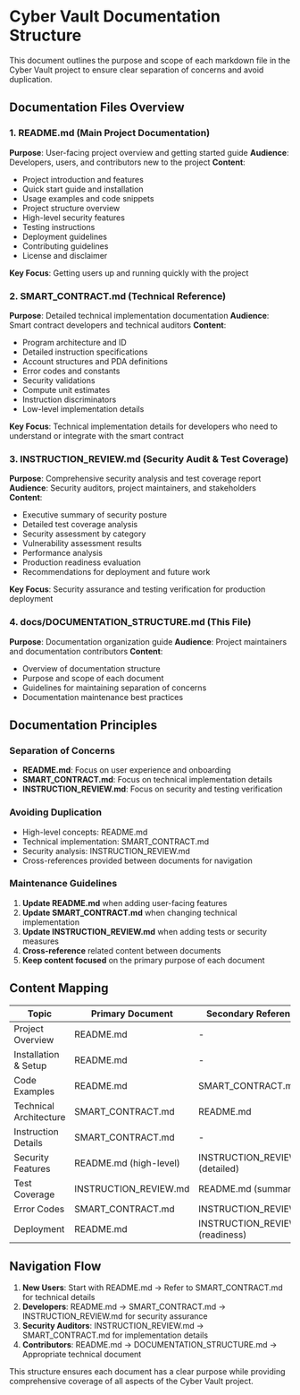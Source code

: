 # Cyber Vault Documentation Structure

This document outlines the purpose and scope of each markdown file in the Cyber Vault project to ensure clear separation of concerns and avoid duplication.

## Documentation Files Overview

### 1. README.md (Main Project Documentation)
**Purpose**: User-facing project overview and getting started guide
**Audience**: Developers, users, and contributors new to the project
**Content**:
- Project introduction and features
- Quick start guide and installation
- Usage examples and code snippets
- Project structure overview
- High-level security features
- Testing instructions
- Deployment guidelines
- Contributing guidelines
- License and disclaimer

**Key Focus**: Getting users up and running quickly with the project

### 2. SMART_CONTRACT.md (Technical Reference)
**Purpose**: Detailed technical implementation documentation
**Audience**: Smart contract developers and technical auditors
**Content**:
- Program architecture and ID
- Detailed instruction specifications
- Account structures and PDA definitions
- Error codes and constants
- Security validations
- Compute unit estimates
- Instruction discriminators
- Low-level implementation details

**Key Focus**: Technical implementation details for developers who need to understand or integrate with the smart contract

### 3. INSTRUCTION_REVIEW.md (Security Audit & Test Coverage)
**Purpose**: Comprehensive security analysis and test coverage report
**Audience**: Security auditors, project maintainers, and stakeholders
**Content**:
- Executive summary of security posture
- Detailed test coverage analysis
- Security assessment by category
- Vulnerability assessment results
- Performance analysis
- Production readiness evaluation
- Recommendations for deployment and future work

**Key Focus**: Security assurance and testing verification for production deployment

### 4. docs/DOCUMENTATION_STRUCTURE.md (This File)
**Purpose**: Documentation organization guide
**Audience**: Project maintainers and documentation contributors
**Content**:
- Overview of documentation structure
- Purpose and scope of each document
- Guidelines for maintaining separation of concerns
- Documentation maintenance best practices

## Documentation Principles

### Separation of Concerns
- **README.md**: Focus on user experience and onboarding
- **SMART_CONTRACT.md**: Focus on technical implementation details
- **INSTRUCTION_REVIEW.md**: Focus on security and testing verification

### Avoiding Duplication
- High-level concepts: README.md
- Technical implementation: SMART_CONTRACT.md
- Security analysis: INSTRUCTION_REVIEW.md
- Cross-references provided between documents for navigation

### Maintenance Guidelines
1. **Update README.md** when adding user-facing features
2. **Update SMART_CONTRACT.md** when changing technical implementation
3. **Update INSTRUCTION_REVIEW.md** when adding tests or security measures
4. **Cross-reference** related content between documents
5. **Keep content focused** on the primary purpose of each document

## Content Mapping

| Topic | Primary Document | Secondary References |
|-------|------------------|---------------------|
| Project Overview | README.md | - |
| Installation & Setup | README.md | - |
| Code Examples | README.md | SMART_CONTRACT.md |
| Technical Architecture | SMART_CONTRACT.md | README.md |
| Instruction Details | SMART_CONTRACT.md | - |
| Security Features | README.md (high-level) | INSTRUCTION_REVIEW.md (detailed) |
| Test Coverage | INSTRUCTION_REVIEW.md | README.md (summary) |
| Error Codes | SMART_CONTRACT.md | INSTRUCTION_REVIEW.md |
| Deployment | README.md | INSTRUCTION_REVIEW.md (readiness) |

## Navigation Flow

1. **New Users**: Start with README.md → Refer to SMART_CONTRACT.md for technical details
2. **Developers**: README.md → SMART_CONTRACT.md → INSTRUCTION_REVIEW.md for security assurance
3. **Security Auditors**: INSTRUCTION_REVIEW.md → SMART_CONTRACT.md for implementation details
4. **Contributors**: README.md → DOCUMENTATION_STRUCTURE.md → Appropriate technical document

This structure ensures each document has a clear purpose while providing comprehensive coverage of all aspects of the Cyber Vault project.